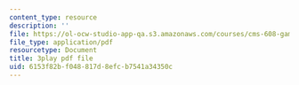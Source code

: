 ```yaml
---
content_type: resource
description: ''
file: https://ol-ocw-studio-app-qa.s3.amazonaws.com/courses/cms-608-game-design-spring-2014/6153f82bf048817d8efcb7541a34350c_1506657.pdf
file_type: application/pdf
resourcetype: Document
title: 3play pdf file
uid: 6153f82b-f048-817d-8efc-b7541a34350c
---
```


